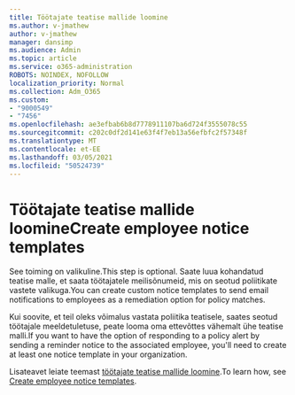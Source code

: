 ```yaml
---
title: Töötajate teatise mallide loomine
ms.author: v-jmathew
author: v-jmathew
manager: dansimp
ms.audience: Admin
ms.topic: article
ms.service: o365-administration
ROBOTS: NOINDEX, NOFOLLOW
localization_priority: Normal
ms.collection: Adm_O365
ms.custom:
- "9000549"
- "7456"
ms.openlocfilehash: ae3efbab6b8d7778911107ba6d724f3555078c55
ms.sourcegitcommit: c202c0df2d141e63f4f7eb13a56efbfc2f57348f
ms.translationtype: MT
ms.contentlocale: et-EE
ms.lasthandoff: 03/05/2021
ms.locfileid: "50524739"
---
```

# <a name="create-employee-notice-templates"></a><span data-ttu-id="8731f-102">Töötajate teatise mallide loomine</span><span class="sxs-lookup"><span data-stu-id="8731f-102">Create employee notice templates</span></span>

<span data-ttu-id="8731f-103">See toiming on valikuline.</span><span class="sxs-lookup"><span data-stu-id="8731f-103">This step is optional.</span></span> <span data-ttu-id="8731f-104">Saate luua kohandatud teatise malle, et saata töötajatele meilisõnumeid, mis on seotud poliitikate vastete valikuga.</span><span class="sxs-lookup"><span data-stu-id="8731f-104">You can create custom notice templates to send email notifications to employees as a remediation option for policy matches.</span></span>

<span data-ttu-id="8731f-105">Kui soovite, et teil oleks võimalus vastata poliitika teatisele, saates seotud töötajale meeldetuletuse, peate looma oma ettevõttes vähemalt ühe teatise malli.</span><span class="sxs-lookup"><span data-stu-id="8731f-105">If you want to have the option of responding to a policy alert by sending a reminder notice to the associated employee, you'll need to create at least one notice template in your organization.</span></span>

<span data-ttu-id="8731f-106">Lisateavet leiate teemast [töötajate teatise mallide loomine](https://go.microsoft.com/fwlink/?linkid=2129080).</span><span class="sxs-lookup"><span data-stu-id="8731f-106">To learn how, see [Create employee notice templates](https://go.microsoft.com/fwlink/?linkid=2129080).</span></span>
